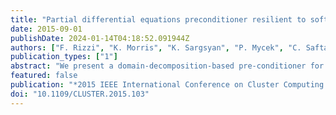 ```yaml
---
title: "Partial differential equations preconditioner resilient to soft and hard faults"
date: 2015-09-01
publishDate: 2024-01-14T04:18:52.091944Z
authors: ["F. Rizzi", "K. Morris", "K. Sargsyan", "P. Mycek", "C. Safta", "O. LeMaı̂tre", "O. Knio", "B. Debusschere"]
publication_types: ["1"]
abstract: "We present a domain-decomposition-based pre-conditioner for the solution of partial differential equations (PDEs) that is resilient to both soft and hard faults. The algorithm is based on the following steps: first, the computational domain is split into overlapping subdomains, second, the target PDE is solved on each subdomain for sampled values of the local current boundary conditions, third, the subdomain solution samples are collected and fed into a regression step to build maps between the subdomains' boundary conditions, finally, the intersection of these maps yields the updated state at the subdomain boundaries. This reformulation allows us to recast the problem as a set of independent tasks. The implementation relies on an asynchronous server-client framework, where one or more reliable servers hold the data, while the clients ask for tasks and execute them. This framework provides resiliency to hard faults such that if a client crashes, it stops asking for work, and the servers simply distribute the work among all the other clients alive. Erroneous subdomain solves (e.g. due to soft faults) appear as corrupted data, which is either rejected if that causes a task to fail, or is seamlessly filtered out during the regression stage through a suitable noise model. Three different types of faults are modeled: hard faults modeling nodes (or clients) crashing, soft faults occurring during the communication of the tasks between server and clients, and soft faults occurring during task execution. We demonstrate the resiliency of the approach for a 2D elliptic PDE, and explore the effect of the faults at various failure rates."
featured: false
publication: "*2015 IEEE International Conference on Cluster Computing (CLUSTER)*"
doi: "10.1109/CLUSTER.2015.103"
---
```


